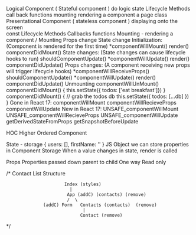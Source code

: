 Logical Component ( Stateful component )
  do logic 
  state 
  Lifecycle Methods
    call back functions
    mounting
      rendering a component a page
  class 
Presentational Component ( stateless component )
  displaying onto the screen  
  const
  Lifecycle Methods
  Callbacks functions
  Mounting
    - rendering a component / Mounting
  Props change
  State change
Initialization:  (Component is rendered for the first time)
    *componentWillMount()
    render()
    componentDidMount()
  State changes:  (State changes can cause lifecycle hooks to run)
    shouldComponentUpdate()
    *componentWillUpdate()
    render()
    componentDidUpdate()
  Props changes: (A component receiving new props will trigger lifecycle hooks)
    *componentWillReceiveProps()
    shouldComponentUpdate()
    *componentWillUpdate()
    render()
    componentDidUpdate()
  Unmounting
    componentWillUnMount() 
    componentDidMount() {
      this.setState({ todos: ['eat breakfast']})
    }
    componentDidMount() {
      // grab the todos db
      this.setState({ todos: [...db] })
    }
  Gone in React 17:
    componentWillMount
    componentWillRecieveProps
    componentWillUpdate
  New in React 17: 
    UNSAFE_componentWillMount
    UNSAFE_componentWillRecieveProps
    UNSAFE_componentWillUpdate
    getDerivedStateFromProps
    getSnapshotBeforeUpdate


HOC 
  Higher Ordered Component

State - storage { users: [], firstName: '' }
  JS Object we can store properties in
  Component Storage
  When a value changes in state, render is called


Props 
  Properties passed down parent to child
  One way 
  Read only 



  /*                 Contact List Structure
  
                          Index (styles)
                            |
                           App (addC) (contacts) (remove)   
                           /  \         
                  (addC) Form   Contacts (contacts)  (remove)    
                                 |
                                Contact (remove) 

  */